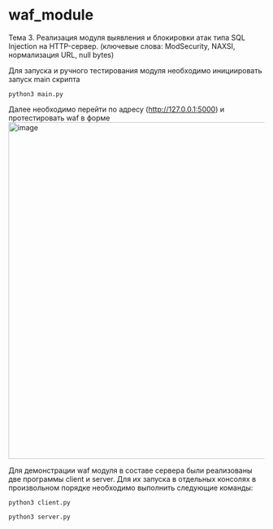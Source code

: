 # waf_module

Тема 3. Реализация модуля выявления и блокировки атак типа SQL Injection на HTTP-сервер. (ключевые слова: ModSecurity, NAXSI, нормализация URL, null bytes)

Для запуска и ручного тестирования модуля необходимо инициировать запуск main скрипта
```
python3 main.py
```
Далее необходимо перейти по адресу (http://127.0.0.1:5000) и протестировать waf в форме
<img width="662" alt="image" src="https://github.com/BurovnikovEvgeniy/waf_module/assets/71849985/e772c5e7-5242-404f-a717-9deb1f433f7d">

Для демонстрации waf модуля в составе сервера были реализованы две программы client и server. Для их запуска в отдельных консолях в произвольном порядке необходимо выполнить следующие команды:
```
python3 client.py
```
```
python3 server.py
```
